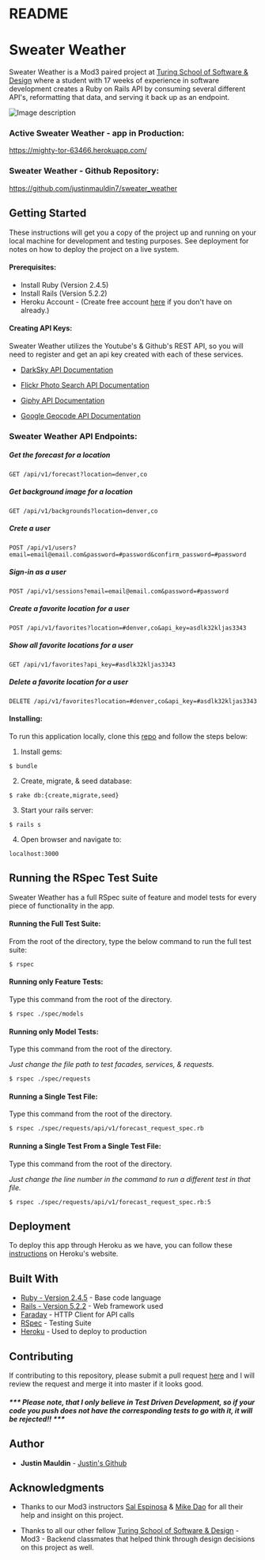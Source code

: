 # README


# Sweater Weather


Sweater Weather is a Mod3 paired project at [Turing School of Software & Design](https://turing.io/) where a student with 17 weeks of experience in software development creates a Ruby on Rails API by consuming several different API's, reformatting that data, and serving it back up as an endpoint.

![Image description](https://imgur.com/WSyIPFr.png)



### Active Sweater Weather - app in Production:

https://mighty-tor-63466.herokuapp.com/

### Sweater Weather - Github Repository:
https://github.com/justinmauldin7/sweater_weather



## Getting Started

These instructions will get you a copy of the project up and running on your local machine for development and testing purposes. See deployment for notes on how to deploy the project on a live system.

#### Prerequisites:

* Install Ruby (Version 2.4.5)
* Install Rails (Version 5.2.2)
* Heroku Account - (Create free account [here](https://signup.heroku.com/) if you don't have on already.)

#### Creating API Keys:
Sweater Weather utilizes the Youtube's & Github's REST API, so you will need to register and get an api key created with each of these services.
* [DarkSky API Documentation](https://darksky.net/dev/docs)

* [Flickr Photo Search API Documentation](https://www.flickr.com/services/api/flickr.photos.search.html)

* [Giphy API Documentation](https://developers.giphy.com/docs/)

* [Google Geocode API Documentation](https://developers.google.com/maps/documentation/geocoding/start)


### Sweater Weather API Endpoints:

##### Get the forecast for a location

```
GET /api/v1/forecast?location=denver,co
```


##### Get background image for a location
```
GET /api/v1/backgrounds?location=denver,co
```


##### Crete a user
```
POST /api/v1/users?email=email@email.com&password=#password&confirm_password=#password
```


##### Sign-in as a user
```
POST /api/v1/sessions?email=email@email.com&password=#password
```


##### Create a favorite location for a user
```
POST /api/v1/favorites?location=#denver,co&api_key=asdlk32kljas3343
```


##### Show all favorite locations for a user
```
GET /api/v1/favorites?api_key=#asdlk32kljas3343
```


##### Delete a favorite location for a user

```
DELETE /api/v1/favorites?location=#denver,co&api_key=#asdlk32kljas3343
```



#### Installing:

To run this application locally, clone this [repo](https://github.com/justinmauldin7/sweater_weather) and follow the steps below:

1) Install gems:
```
$ bundle
```

2) Create, migrate, & seed database:
```
$ rake db:{create,migrate,seed}
```

3) Start your rails server:
```
$ rails s
```


4) Open browser and navigate to:

```
localhost:3000
```


## Running the RSpec Test Suite

Sweater Weather has a full RSpec suite of feature and model tests for every piece of functionality in the app.

#### Running the Full Test Suite:

From the root of the directory, type the below command to run the full test suite:

```
$ rspec
```

#### Running only Feature Tests:

Type this command from the root of the directory.

```
$ rspec ./spec/models
```
#### Running only Model Tests:

Type this command from the root of the directory.

*Just change the file path to test facades, services, & requests.*

```
$ rspec ./spec/requests
```

#### Running a Single Test File:

Type this command from the root of the directory.

```
$ rspec ./spec/requests/api/v1/forecast_request_spec.rb

```
#### Running a Single Test From a Single Test File:

Type this command from the root of the directory.

*Just change the line number in the command to run a different test in that file.*

```
$ rspec ./spec/requests/api/v1/forecast_request_spec.rb:5
```


## Deployment

To deploy this app through Heroku as we have, you can follow these [instructions](https://devcenter.heroku.com/articles/git) on Heroku's website.

## Built With

* [Ruby - Version 2.4.5](https://ruby-doc.org/core-2.4.5/) - Base code language
* [Rails - Version 5.2.2](https://guides.rubyonrails.org/v5.2/) - Web framework used
* [Faraday](https://github.com/lostisland/faraday) - HTTP Client for API calls
* [RSpec](http://rspec.info/documentation/) - Testing Suite
* [Heroku](https://www.heroku.com/) - Used to deploy to production


## Contributing

If contributing to this repository, please submit a pull request [here](https://github.com/bendelonlee/brownfield-of-dreams) and I will review the request and merge it into master if it looks good.

##### *** Please note, that I only believe in Test Driven Development, so if your code you push does not have the corresponding tests to go with it, it will be rejected!! *** #####

## Author

* **Justin Mauldin** - [Justin's Github](https://github.com/justinmauldin7)


## Acknowledgments

* Thanks to our Mod3 instructors [Sal Espinosa](http://s-espinosa.github.io/) & [Mike Dao](https://github.com/mikedao) for all their help and insight on this project.

* Thanks to all our other fellow [Turing School of Software & Design](https://turing.io/) - Mod3 - Backend classmates that helped think through design decisions on this project as well.
